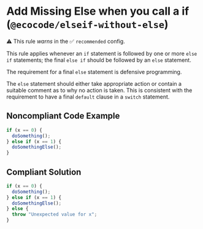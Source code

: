 # Add Missing Else when you call a if (`@ecocode/elseif-without-else`)

⚠️ This rule _warns_ in the ✅ `recommended` config.

<!-- end auto-generated rule header -->

This rule applies whenever an `if` statement is followed by one or more `else if` statements; the final `else if` should be followed by an `else` statement.

The requirement for a final `else` statement is defensive programming.

The `else` statement should either take appropriate action or contain a suitable comment as to why no action is taken. This is consistent with the requirement to have a final `default` clause in a `switch` statement.

## Noncompliant Code Example

```javascript
if (x == 0) {
  doSomething();
} else if (x == 1) {
  doSomethingElse();
}
```
## Compliant Solution

```javascript
if (x == 0) {
  doSomething();
} else if (x == 1) {
  doSomethingElse();
} else {
  throw "Unexpected value for x";
}
```